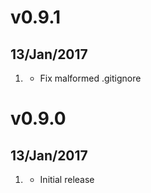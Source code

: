 # v0.9.1
## 13/Jan/2017
1. [](#bugfix)
    * Fix malformed .gitignore

# v0.9.0
## 13/Jan/2017
1. [](#new)
    * Initial release
